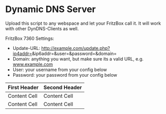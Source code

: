 Dynamic DNS Server
==================

Upload this script to any webspace and let your FritzBox call it. It will work with other DynDNS-Clients as well.

FritzBox 7360 Settings:
* Update-URL: http://example.com/update.php?ip4addr=<ipaddr>&ip6addr=<ip6addr>&user=<username>&password=<pass>&domain=<domain>
* Domain: anything you want, but make sure its a valid URL, e.g. www.example.com
* User: your username from your config below
* Password: your password from your config below


First Header | Second Header
------------ | -------------
Content Cell | Content Cell
Content Cell | Content Cell


